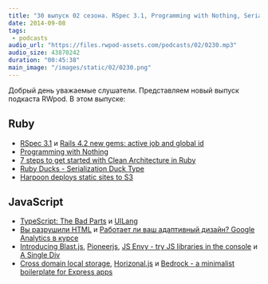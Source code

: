 ```yaml
---
title: "30 выпуск 02 сезона. RSpec 3.1, Programming with Nothing, Serialization Duck Type, TypeScript: The Bad Parts, JS Envy и прочее"
date: 2014-09-08
tags:
 - podcasts
audio_url: "https://files.rwpod-assets.com/podcasts/02/0230.mp3"
audio_size: 43870242
duration: "00:45:38"
main_image: "/images/static/02/0230.png"
---
```


Добрый день уважаемые слушатели. Представляем новый выпуск подкаста RWpod. В этом выпуске:

## Ruby

 - [RSpec 3.1](http://myronmars.to/n/dev-blog/2014/09/rspec-3-1-has-been-released) и [Rails 4.2 new gems: active job and global id](http://dev.mikamai.com/post/96343027199/rails-4-2-new-gems-active-job-and-global-id)
 - [Programming with Nothing](http://codon.com/programming-with-nothing)
 - [7 steps to get started with Clean Architecture in Ruby](https://medium.com/@fbzga/clean-architecture-in-ruby-7eb3cd0fc145)
 - [Ruby Ducks - Serialization Duck Type](http://monkeyandcrow.com/blog/ruby_ducks_serialization_duck_type/)
 - [Harpoon deploys static sites to S3](http://www.getharpoon.com/)

## JavaScript

 - [TypeScript: The Bad Parts](http://j201.github.io/posts/2014-08-30-TypeScript-The-Bad-Parts.html) и [UILang](http://uilang.com/)
 - [Вы разрушили HTML](http://blog.dantup.com/2014/08/you-have-ruined-html/) и [Работает ли ваш адаптивный дизайн? Google Analytics в курсе](http://www.smashingmagazine.com/2014/08/28/responsive-web-design-google-analytics/)
 - [Introducing Blast.js](https://hacks.mozilla.org/2014/09/introducing-blast-js/), [Pioneerjs](http://pioneerjs.com/), [JS Envy - try JS libraries in the console](http://jsenvy.com/) и [A Single Div](http://a.singlediv.com/)
 - [Cross domain local storage](https://github.com/zendesk/cross-storage), [Horizonal.js](http://www.michaelbromley.co.uk/horizonal/demo/) и [Bedrock - a minimalist boilerplate for Express apps](http://tilomitra.github.io/bedrock/)


